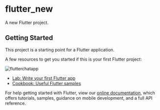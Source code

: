 # flutter_new

A new Flutter project.

## Getting Started

This project is a starting point for a Flutter application.

A few resources to get you started if this is your first Flutter project:

![flutterchatapp](https://user-images.githubusercontent.com/43273993/52119318-b8193b80-263e-11e9-8bb8-8aec56876282.jpg)

- [Lab: Write your first Flutter app](https://flutter.io/docs/get-started/codelab)
- [Cookbook: Useful Flutter samples](https://flutter.io/docs/cookbook)

For help getting started with Flutter, view our 
[online documentation](https://flutter.io/docs), which offers tutorials, 
samples, guidance on mobile development, and a full API reference.
